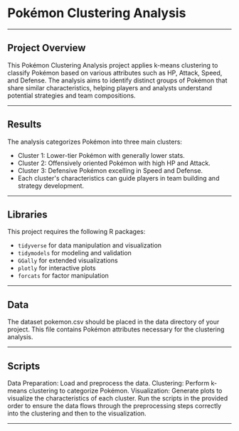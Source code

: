 # Pokémon Clustering Analysis

--- 
## Project Overview
This Pokémon Clustering Analysis project applies k-means clustering to classify Pokémon based on various attributes such as HP, Attack, Speed, and Defense. The analysis aims to identify distinct groups of Pokémon that share similar characteristics, helping players and analysts understand potential strategies and team compositions.

---

## Results
The analysis categorizes Pokémon into three main clusters:

- Cluster 1: Lower-tier Pokémon with generally lower stats.
- Cluster 2: Offensively oriented Pokémon with high HP and Attack.
- Cluster 3: Defensive Pokémon excelling in Speed and Defense.
- Each cluster's characteristics can guide players in team building and strategy development.

---

## Libraries
This project requires the following R packages:
- `tidyverse` for data manipulation and visualization
- `tidymodels` for modeling and validation
- `GGally` for extended visualizations
- `plotly` for interactive plots
- `forcats` for factor manipulation

---
## Data
The dataset pokemon.csv should be placed in the data directory of your project. This file contains Pokémon attributes necessary for the clustering analysis.

---

## Scripts
Data Preparation: Load and preprocess the data.
Clustering: Perform k-means clustering to categorize Pokémon.
Visualization: Generate plots to visualize the characteristics of each cluster.
Run the scripts in the provided order to ensure the data flows through the preprocessing steps correctly into the clustering and then to the visualization.

---
